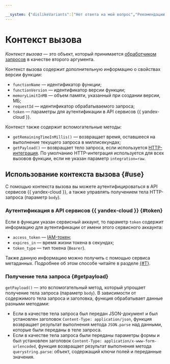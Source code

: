 ```yaml
---

__system: {"dislikeVariants":["Нет ответа на мой вопрос","Рекомендации не помогли","Содержание не соответствует заголовку","Другое"]}
---
```

# Контекст вызова

_Контекст вызова_ — это объект, который принимается [обработчиком запросов](handler.md) в качестве второго аргумента.
 
Контекст вызова содержит дополнительную информацию о свойствах версии функции:
* `functionName` — идентификатор функции;
* `functionVersion` — идентификатор версии функции;
* `memoryLimitInMB` — объем памяти, указанный при создании версии, МБ;
* `requestId` — идентификатор обрабатываемого запроса;
* `token` — параметры для аутентификации в API сервисов {{ yandex-cloud }}.

Контекст также содержит вспомогательные методы:
* `getRemainingTimeInMillis()` — возвращает время, оставшееся на выполнение текущего запроса в миллисекундах;
* `getPayload()` — возвращает тело запроса, если используется [HTTP-интеграция](../../concepts/function-invoke.md#http). По умолчанию HTTP-интеграция используется для всех вызовов функции, если не указан параметр `integration=raw`.

## Использование контекста вызова {#use}

С помощью контекста вызова вы можете аутентифицироваться в API сервисов {{ yandex-cloud }}, а также управлять получением тела HTTP-запроса (параметр `body`).

### Аутентификация в API сервисов {{ yandex-cloud }} {#token}

Если в функции указан сервисный аккаунт, то параметр `token` содержит информацию для аутентификации от имени этого сервисного аккаунта:
* `access_token` — [IAM-токен](../../../iam/concepts/authorization/iam-token.md);
* `expires_in` — время жизни токена в секундах;
* `token_type` — тип токена (`Bearer`).

Также данную информацию можно получить с помощью сервиса метаданных. Подробнее об этом способе читайте в разделе [{#T}](../../../compute/operations/vm-connect/auth-inside-vm.md#auth-inside-vm).

### Получение тела запроса {#getpayload}

`getPayload()` — это вспомогательный метод, который упрощает получение тела запроса (параметр `body`). В зависимости от содержимого тела запроса и заголовка, функция обрабатывает данные разными методами:
* Если в качестве тела запроса был передан JSON-документ и был установлен заголовок `Content-Type: application/json`, функция возвращает результат выполнения метода `JSON.parse` над данными, которые были переданы в теле запроса.
* Если в качестве тела запроса были переданы параметры формы и был установлен заголовок `Content-Type: application/x-www-form-urlencoded`, функция возвращает результат выполнения метода `querystring.parse`: объект, содержащий ключи полей и переданные значения.

